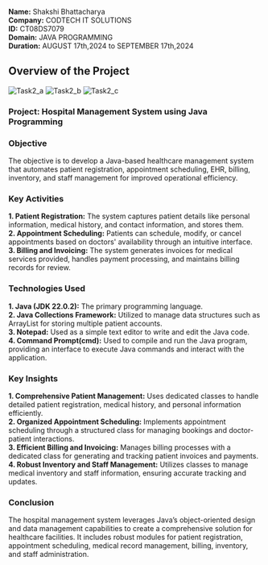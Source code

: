 **Name:** Shakshi Bhattacharya\
**Company:** CODTECH IT SOLUTIONS\
**ID:** CT08DS7079\
**Domain:** JAVA PROGRAMMING\
**Duration:** AUGUST 17th,2024 to SEPTEMBER 17th,2024

## Overview of the Project
![Task2_a](https://github.com/user-attachments/assets/e004eff9-11df-4657-879d-330ee042fb58)
![Task2_b](https://github.com/user-attachments/assets/1af649bc-d364-4311-9bf9-60c258095d4e)
![Task2_c](https://github.com/user-attachments/assets/51d4d8d8-28c9-4fff-b291-a37517f56d6e)

### Project: Hospital Management System using Java Programming

### Objective
The objective is to develop a Java-based healthcare management system that automates patient registration, appointment scheduling, EHR, billing, inventory, and staff management for improved operational efficiency.

### Key Activities
**1. Patient Registration:** The system captures patient details like personal information, medical history, and contact information, and stores them.\
**2. Appointment Scheduling:** Patients can schedule, modify, or cancel appointments based on doctors' availability through an intuitive interface.\
**3. Billing and Invoicing:** The system generates invoices for medical services provided, handles payment processing, and maintains billing records for review.

### Technologies Used
**1. Java (JDK 22.0.2):** The primary programming language.\
**2. Java Collections Framework:** Utilized to manage data structures such as ArrayList for storing multiple patient accounts.\
**3. Notepad:** Used as a simple text editor to write and edit the Java code.\
**4. Command Prompt(cmd):** Used to compile and run the Java program, providing an interface to execute Java commands and interact with the application.

### Key Insights
**1. Comprehensive Patient Management:** Uses dedicated classes to handle detailed patient registration, medical history, and personal information efficiently.\
**2. Organized Appointment Scheduling:** Implements appointment scheduling through a structured class for managing bookings and doctor-patient interactions.\
**3. Efficient Billing and Invoicing:** Manages billing processes with a dedicated class for generating and tracking patient invoices and payments.\
**4. Robust Inventory and Staff Management:** Utilizes classes to manage medical inventory and staff information, ensuring accurate tracking and updates.

### Conclusion
The hospital management system leverages Java’s object-oriented design and data management capabilities to create a comprehensive solution for healthcare facilities. It includes robust modules for patient registration, appointment scheduling, medical record management, billing, inventory, and staff administration. 
